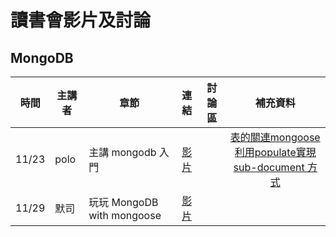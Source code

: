 # 讀書會影片及討論

## MongoDB

| 時間 | 主講者 | 章節 | 連結 | 討論區 | 補充資料 | 
| ------ | ------ | ------ | :------: | :------: | :------: |
|11/23|polo|主講 mongodb 入門|[影片](https://youtu.be/lLEq4ms5SeY)||[表的關連mongoose利用populate實現](http://l.facebook.com/l.php?u=http%3A%2F%2Fmongoosejs.com%2Fdocs%2Fpopulate.html&h=-AQFAI68h)<br/>[sub-document 方式](http://mongoosejs.com/docs/subdocs.html)|
|11/29|默司|玩玩 MongoDB with mongoose|[影片](https://youtu.be/0yd4gK2ybyY)|||

 